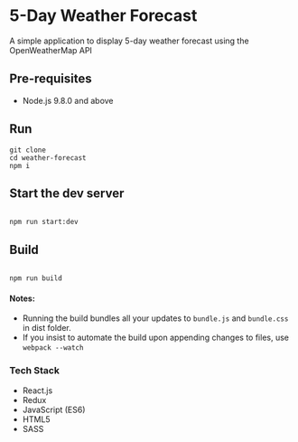 # 5-Day Weather Forecast
A simple application to display 5-day weather forecast using the OpenWeatherMap API


## Pre-requisites
* Node.js 9.8.0 and above

## Run
```
git clone
cd weather-forecast
npm i
```


## Start the dev server
```

npm run start:dev

```

## Build
```

npm run build

```

#### Notes:
* Running the build bundles all your updates to ```bundle.js``` and ```bundle.css``` in dist folder.
* If you insist to automate the build upon appending changes to files, use ```webpack --watch```


### Tech Stack

* React.js
* Redux
* JavaScript (ES6)
* HTML5
* SASS
